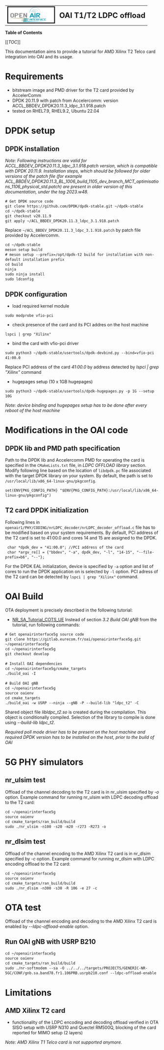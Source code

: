 <table style="border-collapse: collapse; border: none;">
  <tr style="border-collapse: collapse; border: none;">
    <td style="border-collapse: collapse; border: none;">
      <a href="http://www.openairinterface.org/">
         <img src="./images/oai_final_logo.png" alt="" border=3 height=50 width=150>
         </img>
      </a>
    </td>
    <td style="border-collapse: collapse; border: none; vertical-align: center;">
      <b><font size = "5">OAI T1/T2 LDPC offload</font></b>
    </td>
  </tr>
</table>

**Table of Contents**

[[_TOC_]]

This documentation aims to provide a tutorial for AMD Xilinx T2 Telco card integration into OAI and its usage.

# Requirements

 - bitstream image and PMD driver for the T2 card provided by AccelerComm
 - DPDK 20.11.9 with patch from Accelercomm: version ACCL_BBDEV_DPDK20.11.3_ldpc_3.1.918.patch
 - tested on RHEL7.9, RHEL9.2, Ubuntu 22.04

# DPDK setup
## DPDK installation
*Note: Following instructions are valid for ACCL_BBDEV_DPDK20.11.3_ldpc_3.1.918.patch version, which is compatible with DPDK 20.11.9. Installation steps, which should be followed for older versions of the patch file (for example ACL_BBDEV_DPDK20.11.3_BL_1006_build_1105_dev_branch_MCT_optimisations_1106_physical_std.patch) are present in older version of this documentation, under the tag 2023.w48.*

```
# Get DPDK source code
git clone https://github.com/DPDK/dpdk-stable.git ~/dpdk-stable
cd ~/dpdk-stable
git checkout v20.11.9
git apply ~/ACL_BBDEV_DPDK20.11.3_ldpc_3.1.918.patch
```
Replace `~/ACL_BBDEV_DPDK20.11.3_ldpc_3.1.918.patch` by patch file provided by
Accelercomm.
```
cd ~/dpdk-stable
meson setup build
# meson setup --prefix=/opt/dpdk-t2 build for installation with non-default installation prefix
cd build
ninja
sudo ninja install
sudo ldconfig
```
## DPDK configuration
 - load required kernel module
```
sudo modprobe vfio-pci
```
 - check presence of the card and its PCI addres on the host machine
```
lspci | grep "Xilinx"
```
 - bind the card with vfio-pci driver
```
sudo python3 ~/dpdk-stable/usertools/dpdk-devbind.py --bind=vfio-pci 41:00.0
```
Replace PCI address of the card *41:00.0* by address detected by *lspci | grep "Xilinx"* command
 - hugepages setup (10 x 1GB hugepages)
```
sudo python3 ~/dpdk-stable/usertools/dpdk-hugepages.py -p 1G --setup 10G
```

*Note: device binding and hugepages setup has to be done after every reboot of
the host machine*

# Modifications in the OAI code
## DPDK lib and PMD path specification
Path to the DPDK lib and Accelercomm PMD for operating the card is specified in the `CMakeLists.txt` file, in
*LDPC OFFLOAD library* section. Modify following line based on the location of
`libdpdk.pc` file associated with the target DPDK library on your system. By default, the path is set to `/usr/local/lib/x86_64-linux-gnu/pkgconfig`.
```
set(ENV{PKG_CONFIG_PATH} "$ENV{PKG_CONFIG_PATH}:/usr/local/lib/x86_64-linux-gnu/pkgconfig")
```

## T2 card DPDK initialization
Following lines in `openair1/PHY/CODING/nrLDPC_decoder/nrLDPC_decoder_offload.c` file has to be
modified based on your system requirements. By default, PCI address of the T2 card is set to 41:00.0 and cores 14 and 15 are assigned to the DPDK.
```
 char *dpdk_dev = "41:00.0"; //PCI address of the card
 char *argv_re[] = {"bbdev", "-a", dpdk_dev, "-l", "14-15", "--file-prefix=b6", "--"};
```
For the DPDK EAL initialization, device is specified by `-a` option and list
of cores to run the DPDK application on is selected by `-l` option. PCI adress of
the T2 card can be detected by `lspci | grep "Xilinx"` command.

# OAI Build
OTA deployment is precisely described in the following tutorial:
- [NR_SA_Tutorial_COTS_UE](https://gitlab.eurecom.fr/oai/openairinterface5g/-/blob/develop/doc/NR_SA_Tutorial_COTS_UE.md)
Instead of section *3.2 Build OAI gNB* from the tutorial, run following commands:

```
# Get openairinterface5g source code
git clone https://gitlab.eurecom.fr/oai/openairinterface5g.git ~/openairinterface5g
cd ~/openairinterface5g
git checkout develop

# Install OAI dependencies
cd ~/openairinterface5g/cmake_targets
./build_oai -I

# Build OAI gNB
cd ~/openairinterface5g
source oaienv
cd cmake_targets
./build_oai -w USRP --ninja --gNB -P --build-lib "ldpc_t2" -C
```
Shared object file *libldpc_t2.so* is created during the compilation. This object is conditionally compiled. Selection of the library to compile is done using *--build-lib ldpc_t2*.

*Required poll mode driver has to be present on the host machine and required DPDK version has to be installed on the host, prior to the build of OAI*

# 5G PHY simulators
## nr_ulsim test
Offload of the channel decoding to the T2 card is in nr_ulsim specified by *-o* option. Example command for running nr_ulsim with LDPC decoding offload to the T2 card:
```
cd ~/openairinterface5g
source oaienv
cd cmake_targets/ran_build/build
sudo ./nr_ulsim -n100 -s20 -m20 -r273 -R273 -o
```
## nr_dlsim test
Offload of the channel encoding to the AMD Xilinx T2 card is in nr_dlsim specified by *-c* option. Example command for running nr_dlsim with LDPC encoding offload to the T2 card:
```
cd ~/openairinterface5g
source oaienv
cd cmake_targets/ran_build/build
sudo ./nr_dlsim -n300 -s30 -R 106 -e 27 -c
```

# OTA test
Offload of the channel encoding and decoding to the AMD Xilinx T2 card is enabled by *--ldpc-offload-enable* option.

## Run OAI gNB with USRP B210
```
cd ~/openairinterface5g
source oaienv
cd cmake_targets/ran_build/build
sudo ./nr-softmodem --sa -O ../../../targets/PROJECTS/GENERIC-NR-5GC/CONF/gnb.sa.band78.fr1.106PRB.usrpb210.conf --ldpc-offload-enable
```

# Limitations
## AMD Xilinx T2 card
 - functionality of the LDPC encoding and decoding offload verified in OTA SISO setup with USRP N310 and Quectel RM500Q, blocking of the card reported for MIMO setup (2 layers)

*Note: AMD Xilinx T1 Telco card is not supported anymore.*
